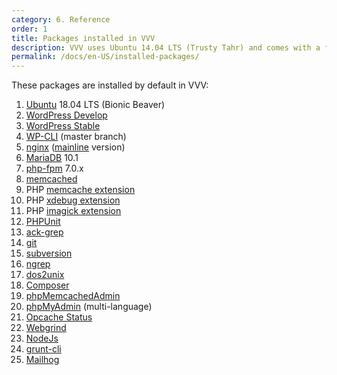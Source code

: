 ```yaml
---
category: 6. Reference
order: 1
title: Packages installed in VVV
description: VVV uses Ubuntu 14.04 LTS (Trusty Tahr) and comes with a few packages installed by default.
permalink: /docs/en-US/installed-packages/
---
```


These packages are installed by default in VVV:

1. [Ubuntu](http://www.ubuntu.com/) 18.04 LTS (Bionic Beaver)
1. [WordPress Develop](https://develop.svn.wordpress.org/trunk/)
1. [WordPress Stable](https://wordpress.org/)
1. [WP-CLI](http://wp-cli.org/) (master branch)
1. [nginx](http://nginx.org/) ([mainline](http://nginx.com/blog/nginx-1-6-1-7-released/) version)
1. [MariaDB](https://mariadb.org/) 10.1
1. [php-fpm](http://php-fpm.org/) 7.0.x
1. [memcached](http://memcached.org/)
1. PHP [memcache extension](https://pecl.php.net/package/memcache)
1. PHP [xdebug extension](https://pecl.php.net/package/xdebug)
1. PHP [imagick extension](https://pecl.php.net/package/imagick/)
1. [PHPUnit](https://phpunit.de/)
1. [ack-grep](https://beyondgrep.com/)
1. [git](https://git-scm.com/)
1. [subversion](https://subversion.apache.org/)
1. [ngrep](http://ngrep.sourceforge.net/usage.html)
1. [dos2unix](http://dos2unix.sourceforge.net/)
1. [Composer](https://github.com/composer/composer)
1. [phpMemcachedAdmin](https://code.google.com/p/phpmemcacheadmin/)
1. [phpMyAdmin](http://www.phpmyadmin.net/) (multi-language)
1. [Opcache Status](https://github.com/rlerdorf/opcache-status)
1. [Webgrind](https://github.com/jokkedk/webgrind)
1. [NodeJs](https://nodejs.org/)
1. [grunt-cli](https://github.com/gruntjs/grunt-cli)
1. [Mailhog](https://github.com/mailhog/MailHog)
